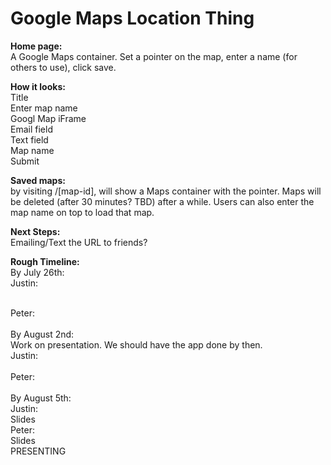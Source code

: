 Google Maps Location Thing
============

<strong>Home page:</strong><br>
 A Google Maps container.  Set a pointer on the map, enter a name (for others to use), click save.<br>

<strong>How it looks:</strong><br>
Title<br>
Enter map name<br>
Googl Map iFrame<br>
Email field<br>
Text field<br>
Map name<br>
Submit<br>

<strong>Saved maps:</strong><br> by visiting /[map-id], will show a Maps container with the pointer.  Maps will be deleted (after 30 minutes?  TBD) after a while. Users can also enter the map name on top to load that map.<br>

<strong>Next Steps:</strong><br>
Emailing/Text the URL to friends?<br>

<strong>Rough Timeline:</strong><br>
By July 26th:<br>
Justin:<br>

<br>
Peter:<br>

<br>
By August 2nd:<br>
Work on presentation. We should have the app done by then.<br>
Justin:<br>

<br>
Peter:<br>

<br>
By August 5th:<br>
Justin:<br>
Slides
<br>
Peter:<br>
Slides
<br>
PRESENTING